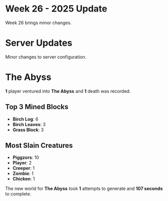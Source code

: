 # Week 26 - 2025 Update

Week 26 brings minor changes.

# Server Updates

Minor changes to server configuration.


# The Abyss
**1** player ventured into **The Abyss** and **1** death was recorded.
 
## Top 3 Mined Blocks
- **Birch Log**: 6
- **Birch Leaves**: 3
- **Grass Block**: 3
 
## Most Slain Creatures
- **Piggzors**: 10
- **Player**: 2
- **Creeper**: 1
- **Zombie**: 1
- **Chicken**: 1
 
The new world for **The Abyss** took **1** attempts to generate and **107 seconds** to complete.
 
